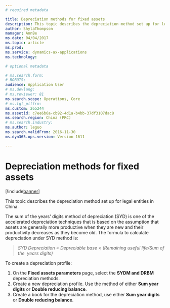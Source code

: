 ```yaml
---
# required metadata

title: Depreciation methods for fixed assets
description: This topic describes the depreciation method set up for legal entities in China.
author: ShylaThompson
manager: AnnBe
ms.date: 04/04/2017
ms.topic: article
ms.prod: 
ms.service: dynamics-ax-applications
ms.technology: 

# optional metadata

# ms.search.form: 
# ROBOTS: 
audience: Application User
# ms.devlang: 
# ms.reviewer: 81
ms.search.scope: Operations, Core
# ms.tgt_pltfrm: 
ms.custom: 265244
ms.assetid: c7ee6b6a-cb92-4d1a-b4bb-37df3107dac8
ms.search.region: China (PRC)
# ms.search.industry: 
ms.author: leguo
ms.search.validFrom: 2016-11-30
ms.dyn365.ops.version: Version 1611

---
```


# Depreciation methods for fixed assets

[!include[banner](../includes/banner.md)]


This topic describes the depreciation method set up for legal entities in China.

The sum of the years' digits method of depreciation (SYD) is one of the accelerated depreciation techniques that is based on the assumption that assets are generally more productive when they are new and their productivity decreases as they become old. The formula to calculate depreciation under SYD method is:

> *SYD Depreciation = Depreciable base × (Remaining useful life/Sum of the  years digits)*

To create a depreciation profile:

1. On the **Fixed assets parameters** page, select the **SYDM and DRBM** depreciation methods.
2. Create a new depreciation profile. Use the method of either **Sum year digits** or **Double reducing balance**.
3. Create a book for the depreciation method, use either **Sum year digits** or **Double reducing balance**.




